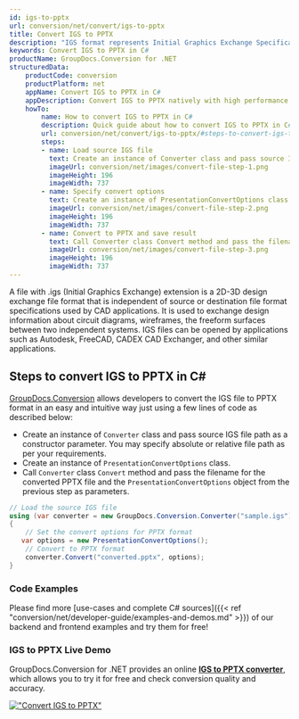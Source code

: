 ```yaml
---
id: igs-to-pptx
url: conversion/net/convert/igs-to-pptx
title: Convert IGS to PPTX
description: "IGS format represents Initial Graphics Exchange Specification (IGES) with .igs extension. Learn how to convert IGS to PPTX file programmatically in C# language using GroupDocs.Conversion for .NET library."
keywords: Convert IGS to PPTX in C#
productName: GroupDocs.Conversion for .NET
structuredData:
    productCode: conversion
    productPlatform: net
    appName: Convert IGS to PPTX in C#
    appDescription: Convert IGS to PPTX natively with high performance using C# language and server side GroupDocs.Conversion for .NET APIs, without the use of any software like Microsoft or Open Office.
    howTo:
        name: How to convert IGS to PPTX in C# 
        description: Quick guide about how to convert IGS to PPTX in C# with high performance and accuracy.
        url: conversion/net/convert/igs-to-pptx/#steps-to-convert-igs-to-pptx-in-c
        steps:
        - name: Load source IGS file 
          text: Create an instance of Converter class and pass source IGS file path as a constructor parameter. You may specify absolute or relative file path as per your requirements. 
          imageUrl: conversion/net/images/convert-file-step-1.png
          imageHeight: 196
          imageWidth: 737
        - name: Specify convert options 
          text: Create an instance of PresentationConvertOptions class.
          imageUrl: conversion/net/images/convert-file-step-2.png
          imageHeight: 196
          imageWidth: 737
        - name: Convert to PPTX and save result 
          text: Call Converter class Convert method and pass the filename for the converted HTML file and the PresentationConvertOptions object from the previous step as parameters.
          imageUrl: conversion/net/images/convert-file-step-3.png
          imageHeight: 196
          imageWidth: 737
---
```


A file with .igs (Initial Graphics Exchange) extension is a 2D-3D design exchange file format that is independent of source or destination file format specifications used by CAD applications. It is used to exchange design information about circuit diagrams, wireframes, the freeform surfaces between two independent systems. IGS files can be opened by applications such as Autodesk, FreeCAD, CADEX CAD Exchanger, and other similar applications.

## Steps to convert IGS to PPTX in C#

[GroupDocs.Conversion](https://products.groupdocs.com/conversion/net) allows developers to convert the IGS file to PPTX format in an easy and intuitive way just using a few lines of code as described below:

* Create an instance of `Converter` class and pass source IGS file path as a constructor parameter. You may specify absolute or relative file path as per your requirements. 
* Create an instance of `PresentationConvertOptions` class.
* Call `Converter` class `Convert` method and pass the filename for the converted PPTX file and the `PresentationConvertOptions` object from the previous step as parameters.

```csharp
// Load the source IGS file
using (var converter = new GroupDocs.Conversion.Converter("sample.igs"))
{
    // Set the convert options for PPTX format
   var options = new PresentationConvertOptions();
    // Convert to PPTX format
    converter.Convert("converted.pptx", options);
}
```

### Code Examples

Please find more [use-cases and complete C# sources]({{< ref "conversion/net/developer-guide/examples-and-demos.md" >}}) of our backend and frontend examples and try them for free!

### IGS to PPTX Live Demo

GroupDocs.Conversion for .NET provides an online [**IGS to PPTX converter**](https://products.groupdocs.app/conversion/igs-to-pptx), which allows you to try it for free and check conversion quality and accuracy.

[!["Convert IGS to PPTX"](conversion/net/images/convert-to-pptx/convert-igs-to-pptx.png)](https://products.groupdocs.app/conversion/igs-to-pptx)